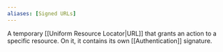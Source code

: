 ```yaml
---
aliases: [Signed URLs]
---
```


A temporary [[Uniform Resource Locator|URL]] that grants an action to a specific resource. On it, it contains its own [[Authentication]] signature.